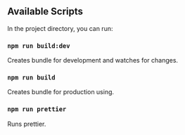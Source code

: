## Available Scripts

In the project directory, you can run:

### `npm run build:dev`

Creates bundle for development and watches for changes.

### `npm run build`

Creates bundle for production using.

### `npm run prettier`

Runs prettier.
